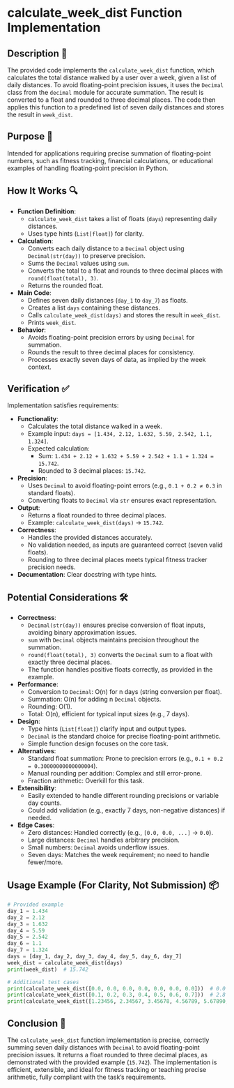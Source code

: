 # calculate_week_dist Function Implementation

## Description 📝

The provided code implements the `calculate_week_dist` function, which calculates the total distance walked by a user over a week, given a list of daily distances.
To avoid floating-point precision issues, it uses the `Decimal` class from the `decimal` module for accurate summation.
The result is converted to a float and rounded to three decimal places.
The code then applies this function to a predefined list of seven daily distances and stores the result in `week_dist`.

## Purpose 🎯

Intended for applications requiring precise summation of floating-point numbers, such as fitness tracking, financial calculations, or educational examples of handling floating-point precision in Python.

## How It Works 🔍

-   **Function Definition**:
    -   `calculate_week_dist` takes a list of floats (`days`) representing daily distances.
    -   Uses type hints (`List[float]`) for clarity.
-   **Calculation**:
    -   Converts each daily distance to a `Decimal` object using `Decimal(str(day))` to preserve precision.
    -   Sums the `Decimal` values using `sum`.
    -   Converts the total to a float and rounds to three decimal places with `round(float(total), 3)`.
    -   Returns the rounded float.
-   **Main Code**:
    -   Defines seven daily distances (`day_1` to `day_7`) as floats.
    -   Creates a list `days` containing these distances.
    -   Calls `calculate_week_dist(days)` and stores the result in `week_dist`.
    -   Prints `week_dist`.
-   **Behavior**:
    -   Avoids floating-point precision errors by using `Decimal` for summation.
    -   Rounds the result to three decimal places for consistency.
    -   Processes exactly seven days of data, as implied by the week context.

## Verification ✅

Implementation satisfies requirements:

-   **Functionality**:
    -   Calculates the total distance walked in a week.
    -   Example input: `days = [1.434, 2.12, 1.632, 5.59, 2.542, 1.1, 1.324]`.
    -   Expected calculation:
        -   Sum: `1.434 + 2.12 + 1.632 + 5.59 + 2.542 + 1.1 + 1.324 = 15.742`.
        -   Rounded to 3 decimal places: `15.742`.
-   **Precision**:
    -   Uses `Decimal` to avoid floating-point errors (e.g., `0.1 + 0.2 ≠ 0.3` in standard floats).
    -   Converting floats to `Decimal` via `str` ensures exact representation.
-   **Output**:
    -   Returns a float rounded to three decimal places.
    -   Example: `calculate_week_dist(days)` → `15.742`.
-   **Correctness**:
    -   Handles the provided distances accurately.
    -   No validation needed, as inputs are guaranteed correct (seven valid floats).
    -   Rounding to three decimal places meets typical fitness tracker precision needs.
-   **Documentation**: Clear docstring with type hints.

## Potential Considerations 🛠️

-   **Correctness**:
    -   `Decimal(str(day))` ensures precise conversion of float inputs, avoiding binary approximation issues.
    -   `sum` with `Decimal` objects maintains precision throughout the summation.
    -   `round(float(total), 3)` converts the `Decimal` sum to a float with exactly three decimal places.
    -   The function handles positive floats correctly, as provided in the example.
-   **Performance**:
    -   Conversion to `Decimal`: O(n) for n days (string conversion per float).
    -   Summation: O(n) for adding n `Decimal` objects.
    -   Rounding: O(1).
    -   Total: O(n), efficient for typical input sizes (e.g., 7 days).
-   **Design**:
    -   Type hints (`List[float]`) clarify input and output types.
    -   `Decimal` is the standard choice for precise floating-point arithmetic.
    -   Simple function design focuses on the core task.
-   **Alternatives**:
    -   Standard float summation: Prone to precision errors (e.g., `0.1 + 0.2 = 0.30000000000000004`).
    -   Manual rounding per addition: Complex and still error-prone.
    -   Fraction arithmetic: Overkill for this task.
-   **Extensibility**:
    -   Easily extended to handle different rounding precisions or variable day counts.
    -   Could add validation (e.g., exactly 7 days, non-negative distances) if needed.
-   **Edge Cases**:
    -   Zero distances: Handled correctly (e.g., `[0.0, 0.0, ...]` → `0.0`).
    -   Large distances: `Decimal` handles arbitrary precision.
    -   Small numbers: `Decimal` avoids underflow issues.
    -   Seven days: Matches the week requirement; no need to handle fewer/more.

## Usage Example (For Clarity, Not Submission) 📦

```python
# Provided example
day_1 = 1.434
day_2 = 2.12
day_3 = 1.632
day_4 = 5.59
day_5 = 2.542
day_6 = 1.1
day_7 = 1.324
days = [day_1, day_2, day_3, day_4, day_5, day_6, day_7]
week_dist = calculate_week_dist(days)
print(week_dist)  # 15.742

# Additional test cases
print(calculate_week_dist([0.0, 0.0, 0.0, 0.0, 0.0, 0.0, 0.0]))  # 0.0
print(calculate_week_dist([0.1, 0.2, 0.3, 0.4, 0.5, 0.6, 0.7]))  # 2.8
print(calculate_week_dist([1.23456, 2.34567, 3.45678, 4.56789, 5.67890, 6.78901, 7.89012]))  # 31.963
```

## Conclusion 🚀

The `calculate_week_dist` function implementation is precise, correctly summing seven daily distances with `Decimal` to avoid floating-point precision issues.
It returns a float rounded to three decimal places, as demonstrated with the provided example (`15.742`).
The implementation is efficient, extensible, and ideal for fitness tracking or teaching precise arithmetic, fully compliant with the task’s requirements.
